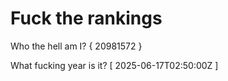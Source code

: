 # Fuck the rankings

Who the hell am I?
{ 20981572 }

What fucking year is it?
[ 2025-06-17T02:50:00Z ]
